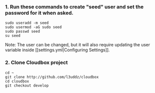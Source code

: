 ###  1. Run these commands to create "seed" user and set the password for it when asked. ### 
```
sudo useradd -m seed
sudo usermod -aG sudo seed
sudo passwd seed
su seed
```

Note: The user can be changed, but it will also require updating the user variable inside [[settings.yml|Configuring Settings]].


### 2. Clone Cloudbox project ### 

```
cd ~
git clone http://github.com/l3uddz/cloudbox
cd cloudbox
git checkout develop
```
